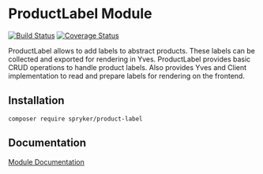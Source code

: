 # ProductLabel Module
[![Build Status](https://travis-ci.org/spryker/ProductLabel.svg)](https://travis-ci.org/spryker/ProductLabel)
[![Coverage Status](https://coveralls.io/repos/github/spryker/ProductLabel/badge.svg)](https://coveralls.io/github/spryker/ProductLabel)

ProductLabel allows to add labels to abstract products. These labels can be collected and exported for rendering in Yves. ProductLabel provides basic CRUD operations to handle product labels. Also provides Yves and Client implementation to read and prepare labels for rendering on the frontend.

## Installation

```
composer require spryker/product-label
```

## Documentation

[Module Documentation](http://academy.spryker.com/developing_with_spryker/module_guide/products/product_label/product_label.html)
